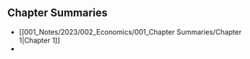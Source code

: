 ## Chapter Summaries
- [[001_Notes/2023/002_Economics/001_Chapter Summaries/Chapter 1|Chapter 1]]
- 